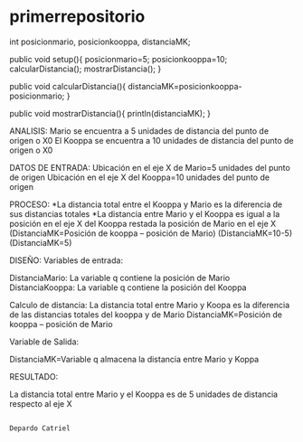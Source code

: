 # primerrepositorio
 int posicionmario, posicionkooppa, distanciaMK;

public void setup(){
posicionmario=5;
posicionkooppa=10;
calcularDistancia();
mostrarDistancia();
}

public void calcularDistancia(){
distanciaMK=posicionkooppa-posicionmario;
}

public void mostrarDistancia(){
 println(distanciaMK);
}


ANALISIS:
Mario se encuentra a 5 unidades de distancia del punto de origen o X0
El Kooppa se encuentra a 10 unidades de distancia del punto de origen o X0



DATOS DE ENTRADA:
Ubicación en el eje X de Mario=5 unidades del punto de origen
Ubicación en el eje X del Kooppa=10 unidades del punto de origen

PROCESO:
*La distancia total entre el Kooppa y Mario es la diferencia de sus distancias totales
*La distancia entre Mario y el Kooppa es igual a la posición en el eje X del Kooppa restada la posición de Mario en el eje X (DistanciaMK=Posición de kooppa – posición de Mario)
(DistanciaMK=10-5)
(DistanciaMK=5)


DISEÑO:
Variables de entrada:

DistanciaMario: La variable q contiene la posición de Mario 
DistanciaKooppa: La variable q contiene la posición del Kooppa


Calculo de distancia:
La distancia total entre Mario y Koopa es la diferencia de las distancias totales del kooppa y de Mario
DistanciaMK=Posición de kooppa – posición de Mario

Variable de Salida:

DistanciaMK=Variable q almacena la distancia entre Mario y Koppa 

RESULTADO:

 La distancia total entre Mario y el Kooppa es de 5 unidades de distancia respecto al eje X

                                                                                    Depardo Catriel 


